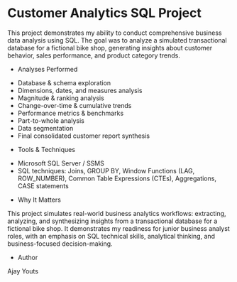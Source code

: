 # Customer Analytics SQL Project

This project demonstrates my ability to conduct comprehensive business data analysis using SQL.
The goal was to analyze a simulated transactional database for a fictional bike shop, generating insights about customer behavior, sales performance, and product category trends. 

* Analyses Performed

- Database & schema exploration  
- Dimensions, dates, and measures analysis  
- Magnitude & ranking analysis  
- Change-over-time & cumulative trends  
- Performance metrics & benchmarks  
- Part-to-whole analysis  
- Data segmentation  
- Final consolidated customer report synthesis

* Tools & Techniques

- Microsoft SQL Server / SSMS  
- SQL techniques: Joins, GROUP BY, Window Functions (LAG, ROW_NUMBER), Common Table Expressions (CTEs), Aggregations, CASE statements

* Why It Matters


This project simulates real-world business analytics workflows: extracting, analyzing, and synthesizing insights from a transactional database for a fictional bike shop.
It demonstrates my readiness for junior business analyst roles, with an emphasis on SQL technical skills, analytical thinking, and business-focused decision-making.

* Author

Ajay Youts 


